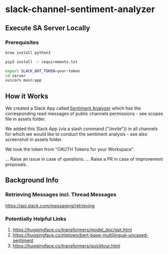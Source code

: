 # slack-channel-sentiment-analyzer

## Execute SA Server Locally
### Prerequisites
```sh
brew install python3
```

```sh
pip3 install -r requirements.txt
```

```sh
export SLACK_BOT_TOKEN=your-token
cd server  
uvicorn main:app
```



## How it Works
We created a Slack App called [Sentiment Analyzer](https://api.slack.com/apps/A01UWSD1YMT) which has the corresponding read messages of public channels permissions - see scopes file in assets folder.

We added this Slack App (via a slash command ("/invite")) in all channels for which we would like to conduct the sentiment analysis - see also screenshot in assets folder.

We took the token from "OAUTH Tokens for your Workspace".  

... Raise an issue in case of questions.
... Raise a PR in case of improvement proposals.

## Background Info
### Retrieving Messages incl. Thread Messages
https://api.slack.com/messaging/retrieving

### Potentially Helpful Links
1. https://huggingface.co/transformers/model_doc/gpt.html  
2. https://huggingface.co/nlptown/bert-base-multilingual-uncased-sentiment 
3. https://huggingface.co/transformers/quicktour.html
